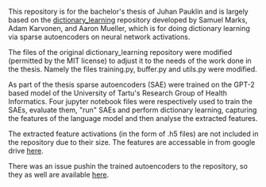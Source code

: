 This repository is for the bachelor's thesis of Juhan Pauklin and is largely based on the [dictionary_learning](https://github.com/saprmarks/dictionary_learning) repository developed by Samuel Marks, Adam Karvonen, and Aaron Mueller, which is for doing dictionary learning via sparse autoencoders on neural network activations.

The files of the original dictionary_learning repository were modified (permitted by the MIT license) to adjust it to the needs of the work done in the thesis. Namely the files training.py, buffer.py and utils.py were modified. 

As part of the thesis sparse autoencoders (SAE) were trained on the GPT-2 based model of the University of Tartu's Research Group of Health Informatics. Four jupyter notebook files were respectively used to train the SAEs, evaluate them, "run" SAEs and perform dictionary learning, capturing the features of the language model and then analyse the extracted features.

The extracted feature activations (in the form of .h5 files) are not included in the repository due to their size. The features are accessable in from google drive [here](https://drive.google.com/drive/folders/10mWju_QcBR2kpFkSYKCTJCbQABEZOu0F?usp=sharing).

There was an issue pushin the trained autoencoders to the repository, so they as well are available [here](https://drive.google.com/drive/folders/1ELdcOTSb6E8Xnl9TWg-VUDp-Zbodbn4M?usp=sharing). 
